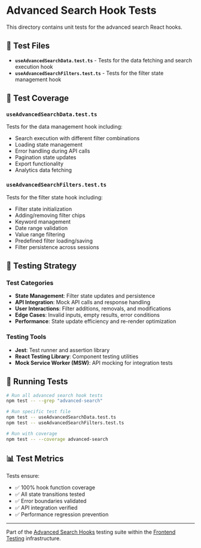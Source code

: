 # Advanced Search Hook Tests

This directory contains unit tests for the advanced search React hooks.

## 📁 Test Files

- **`useAdvancedSearchData.test.ts`** - Tests for the data fetching and search execution hook
- **`useAdvancedSearchFilters.test.ts`** - Tests for the filter state management hook

## 🧪 Test Coverage

### `useAdvancedSearchData.test.ts`
Tests for the data management hook including:
- Search execution with different filter combinations
- Loading state management
- Error handling during API calls
- Pagination state updates
- Export functionality
- Analytics data fetching

### `useAdvancedSearchFilters.test.ts`
Tests for the filter state hook including:
- Filter state initialization
- Adding/removing filter chips
- Keyword management
- Date range validation
- Value range filtering
- Predefined filter loading/saving
- Filter persistence across sessions

## 🎯 Testing Strategy

### Test Categories
- **State Management**: Filter state updates and persistence
- **API Integration**: Mock API calls and response handling
- **User Interactions**: Filter additions, removals, and modifications
- **Edge Cases**: Invalid inputs, empty results, error conditions
- **Performance**: State update efficiency and re-render optimization

### Testing Tools
- **Jest**: Test runner and assertion library
- **React Testing Library**: Component testing utilities
- **Mock Service Worker (MSW)**: API mocking for integration tests

## 🔧 Running Tests

```bash
# Run all advanced search hook tests
npm test -- --grep "advanced-search"

# Run specific test file
npm test -- useAdvancedSearchData.test.ts
npm test -- useAdvancedSearchFilters.test.ts

# Run with coverage
npm test -- --coverage advanced-search
```

## 📊 Test Metrics

Tests ensure:
- ✅ 100% hook function coverage
- ✅ All state transitions tested
- ✅ Error boundaries validated
- ✅ API integration verified
- ✅ Performance regression prevention

---

Part of the [Advanced Search Hooks](../) testing suite within the [Frontend Testing](./) infrastructure.